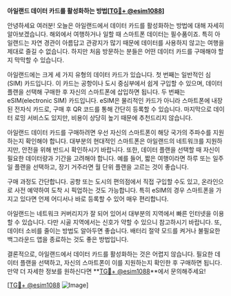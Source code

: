 **아일랜드 데이터 카드를 활성화하는 방법[[TG💪+ @esim1088](https://t.me/s/esim1088)]**

안녕하세요 여러분! 오늘은 아일랜드에서 데이터 카드를 활성화하는 방법에 대해 자세히 알아보겠습니다. 해외에서 여행하거나 일할 때 스마트폰 데이터는 필수품이죠. 특히 아일랜드는 자연 경관이 아름답고 관광지가 많기 때문에 데이터를 사용하지 않고는 여행을 제대로 즐길 수 없습니다. 하지만 처음 방문하는 분들은 어떤 데이터 카드를 구매해야 할지 막막할 수 있습니다.

아일랜드에는 크게 세 가지 유형의 데이터 카드가 있습니다. 첫 번째는 일반적인 심(SIM) 카드입니다. 이 카드는 공항이나 도시 중심부에서 쉽게 구입할 수 있으며, 데이터 플랜을 선택해 구매한 후 자신의 스마트폰에 삽입하면 됩니다. 두 번째는 eSIM(electronic SIM) 카드입니다. eSIM은 물리적인 카드가 아니라 스마트폰에 내장된 전자식 카드로, 구매 후 QR 코드를 통해 간단히 등록할 수 있습니다. 마지막으로 데이터 로밍 서비스도 있지만, 비용이 상당히 높기 때문에 추천드리지 않습니다.

아일랜드 데이터 카드를 구매하려면 우선 자신의 스마트폰이 해당 국가의 주파수를 지원하는지 확인해야 합니다. 대부분의 현대적인 스마트폰은 아일랜드의 네트워크를 지원하지만, 안전을 위해 반드시 확인하시기 바랍니다. 또한, 데이터 플랜을 선택할 때 자신이 필요한 데이터량과 기간을 고려해야 합니다. 예를 들어, 짧은 여행이라면 하루 또는 일주일 플랜을 선택하고, 장기 거주라면 월 단위 플랜을 고르는 것이 좋습니다.

구매 과정도 간단합니다. 공항 또는 도시의 편의점에서 직접 구입할 수도 있고, 온라인으로 사전 예약하여 도착 시 픽업하는 것도 가능합니다. 특히 eSIM의 경우 스마트폰을 가지고 있다면 언제 어디서나 바로 등록할 수 있어 매우 편리합니다.

아일랜드는 네트워크 커버리지가 잘 되어 있어서 대부분의 지역에서 빠른 인터넷을 이용할 수 있습니다. 다만 시골 지역에서는 신호가 약할 수 있으니 참고하시기 바랍니다. 또, 데이터 소비를 줄이는 방법도 알아두면 좋습니다. 배터리 절약 모드를 켜거나 불필요한 백그라운드 앱을 종료하는 것도 좋은 방법입니다.

결론적으로, 아일랜드에서 데이터 카드를 활성화하는 것은 어렵지 않습니다. 필요한 데이터 플랜을 선택하고, 자신의 스마트폰이 이를 지원하는지 확인한 후 구매하면 됩니다. 만약 더 자세한 정보를 원하신다면 **[TG💪+ @esim1088](https://t.me/s/esim1088)**에서 문의해주세요!

[[TG💪+ @esim1088](https://t.me/s/esim1088) ![Image](https://i.postimg.cc/Y0z9fWf4/image.png)]